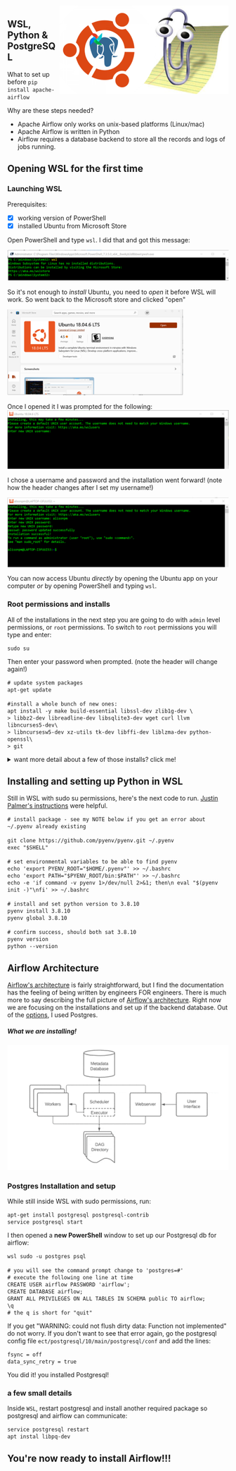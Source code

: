 <img align="right" src="https://github.com/aapeebles/airflow-setup-win/blob/1bdaad1288300cb26c2599c831f7d6eac362ef90/img/clippy_friends.png" height = "200"/>


## WSL, Python & PostgreSQL

What to set up before `pip install apache-airflow`

Why are these steps needed?
- Apache Airflow only works on unix-based platforms (Linux/mac)
- Apache Airflow is written in Python
- Airflow requires a database backend to store all the records and logs of jobs running. 

## Opening WSL for the first time

### Launching WSL
Prerequisites: 
 - [x] working version of PowerShell
 - [x] installed Ubuntu from Microsoft Store

Open PowerShell and type `wsl`. I did that and got this message:

![](../img/trytousewsl.png)

So it's not enough to _install_ Ubuntu, you need to _open_ it before WSL will work. So went back to the Microsoft store and clicked "open"

<img src="https://github.com/aapeebles/airflow-setup-win/blob/27208ddfb99090bb8e9ae86b866d70ee6758c434/img/ubuntu_open.png" width="400"/>

Once I opened it I was prompted for the following:
![](../img/ubuntu_install_pic.png)

I chose a username and password and the installation went forward! (note how the header changes after I set my username!)

![](../img/ubuntu_confirmed.png)

You can now access Ubuntu _directly_ by opening the Ubuntu app on your computer _or_ by opening PowerShell and typing `wsl`.

### Root permissions and installs
All of the installations in the next step you are going to do with `admin` level permissions, or `root` permissions. To switch to `root` permissions you will type and enter:

```
sudo su
```
Then enter your password when prompted. (note the header will change again!)

```
# update system packages
apt-get update

#install a whole bunch of new ones:
apt install -y make build-essential libssl-dev zlib1g-dev \
> libbz2-dev libreadline-dev libsqlite3-dev wget curl llvm libncurses5-dev\
> libncursesw5-dev xz-utils tk-dev libffi-dev liblzma-dev python-openssl\
> git
```
<details>
  <summary>want more detail about a few of those installs? click me!</summary>
  
  | command package | what it's for |
  |:----------------|:--------------|
  | `make` | used to build and maintain groups of programs and files from the source code |
  | `wget` | package for downloading files from the web through the command line|
  | `curl` | curl is also for interacting with the internet more broadly, including APIs, and handling more file types|
  | `git` | used for version control and accessing code on the internet |

</details>

## Installing and setting up Python in WSL

Still in WSL with sudo su permissions, here's the next code to run. [Justin Palmer's instructions](https://www.liquidweb.com/kb/how-to-install-pyenv-on-ubuntu-18-04/) were helpful.

```
# install package - see my NOTE below if you get an error about ~/.pyenv already existing

git clone https://github.com/pyenv/pyenv.git ~/.pyenv
exec "$SHELL"

# set environmental variables to be able to find pyenv
echo 'export PYENV_ROOT="$HOME/.pyenv"' >> ~/.bashrc
echo 'export PATH="$PYENV_ROOT/bin:$PATH"' >> ~/.bashrc
echo -e 'if command -v pyenv 1>/dev/null 2>&1; then\n eval "$(pyenv init -)"\nfi' >> ~/.bashrc

# install and set python version to 3.8.10
pyenv install 3.8.10
pyenv global 3.8.10

# confirm success, should both sat 3.8.10
pyenv version
python --version
```

## Airflow Architecture

[Airflow's architecture](https://airflow.apache.org/docs/apache-airflow/stable/_images/arch-diag-basic.png) is fairly straightforward, but I find the documentation has the feeling of being written by engineers FOR engineers. There is much more to say describing the full picture of [Airflow's architecture](https://airflow.apache.org/docs/apache-airflow/stable/core-concepts/overview.html#user-interface). Right now we are focusing on the installations and set up if the backend database. Out of the [options](https://airflow.apache.org/docs/apache-airflow/stable/howto/set-up-database.html#choosing-database-backend), I used Postgres.

##### What we are installing!
![gif](https://github.com/aapeebles/airflow-setup-win/blob/5becb410211b469cd95da69c32333c1958e4c761/img/metadata_gif.gif)


### Postgres Installation and setup

While still inside WSL with sudo permissions, run:

```
apt-get install postgresql postgresql-contrib
service postgresql start
```

I then opened a **new PowerShell** window to set up our Postgresql db for airflow:
```
wsl sudo -u postgres psql

# you will see the command prompt change to 'postgres=#'
# execute the following one line at time
CREATE USER airflow PASSWORD 'airflow';
CREATE DATABASE airflow;
GRANT ALL PRIVILEGES ON ALL TABLES IN SCHEMA public TO airflow;
\q
# the q is short for "quit"
```

If you get "WARNING:  could not flush dirty data: Function not implemented" do not worry. If you don't want to see that error again, go the postgresql config file `ect/postgresql/10/main/postgresql/conf` and add the lines:
```
fsync = off
data_sync_retry = true
```
You did it! you installed Postgresql!

### a few small details

Inside `WSL`, restart postgresql and install another required package so postgresql and airflow can communicate:

```
service postgresql restart
apt instal libpq-dev
```

## You're now ready to install Airflow!!!

